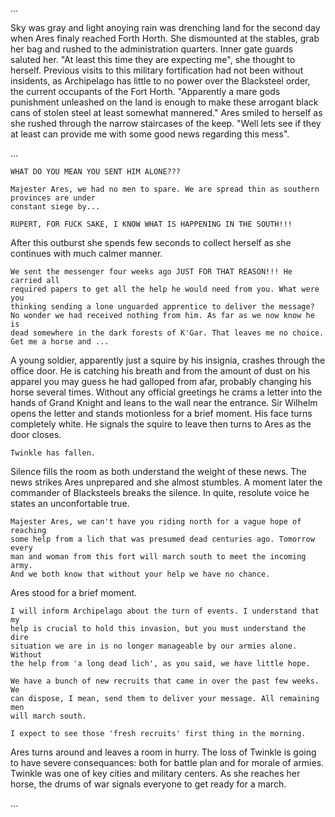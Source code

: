 
...

Sky was gray and light anoying rain was drenching land for the second day
when Ares finaly reached Forth Horth. She dismounted at the stables, grab her bag and rushed to
the administration quarters. Inner gate guards saluted her. "At least this
time they are expecting me", she thought to herself. Previous visits to this
military fortification had not been without insidents, as Archipelago has
little to no power over the Blacksteel order, the current occupants of the Fort Horth.
"Apparently a mare gods punishment unleashed on the land is enough to
make these arrogant black cans of stolen steel at least somewhat mannered."
Ares smiled to herself as she rushed through the narrow staircases of the
keep. "Well lets see if they at least can provide me with some good news
regarding this mess".

...

    WHAT DO YOU MEAN YOU SENT HIM ALONE???

    Majester Ares, we had no men to spare. We are spread thin as southern provinces are under
    constant siege by...

    RUPERT, FOR FUCK SAKE, I KNOW WHAT IS HAPPENING IN THE SOUTH!!!

  After this outburst she spends few seconds to collect herself as she continues
  with much calmer manner.

    We sent the messenger four weeks ago JUST FOR THAT REASON!!! He carried all
    required papers to get all the help he would need from you. What were you
    thinking sending a lone unguarded apprentice to deliver the message?
    No wonder we had received nothing from him. As far as we now know he is
    dead somewhere in the dark forests of K'Gar. That leaves me no choice. Get me a horse and ...

  A young soldier, apparently just a squire by his insignia, crashes through
  the office door. He is catching his breath and from the amount of dust on his
  apparel you may guess he had galloped from afar, probably changing his horse
  several times. Without any official greetings he crams a letter into the hands
  of Grand Knight and leans to the wall near the entrance. Sir Wilhelm opens the
  letter and stands motionless for a brief moment. His face turns completely white.
  He signals the squire to leave then turns to Ares as the door closes.

    Twinkle has fallen.

  Silence fills the room as both understand the weight of these news. The news strikes
  Ares unprepared and she almost stumbles. A moment later the commander of Blacksteels
  breaks the silence. In quite, resolute voice he states an unconfortable true.

    Majester Ares, we can't have you riding north for a vague hope of reaching
    some help from a lich that was presumed dead centuries ago. Tomorrow every
    man and woman from this fort will march south to meet the incoming army.
    And we both know that without your help we have no chance.

  Ares stood for a brief moment.

    I will inform Archipelago about the turn of events. I understand that my
    help is crucial to hold this invasion, but you must understand the dire
    situation we are in is no longer manageable by our armies alone. Without
    the help from 'a long dead lich', as you said, we have little hope.

    We have a bunch of new recruits that came in over the past few weeks. We
    can dispose, I mean, send them to deliver your message. All remaining men
    will march south.

    I expect to see those 'fresh recruits' first thing in the morning.

  Ares turns around and leaves a room in hurry. The loss of Twinkle is going to have severe
  consequances: both for battle plan and for morale of armies. Twinkle was one of key
  cities and military centers. As she reaches her horse, the drums of war signals everyone
  to get ready for a march.

...


